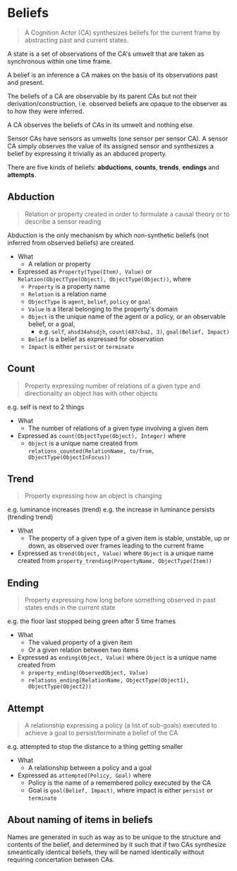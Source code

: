 # Beliefs

> A Cognition Actor (CA) synthesizes beliefs for the current frame by abstracting past and current states.

A state is a set of observations of the CA's umwelt that are taken as synchronous within one time frame.

A belief is an inference a CA makes on the basis of its observations past and present.

The beliefs of a CA are observable by its parent CAs but not their derivation/construction,
i.e. observed beliefs are opaque to the observer as to how they were inferred.

A CA observes the beliefs of CAs in its umwelt and nothing else.

Sensor CAs have sensors as umwelts (one sensor per sensor CA). A sensor CA simply observes the value of its assigned sensor
and synthesizes a belief by expressing it trivially as an abduced property.

There are five kinds of beliefs: **abductions**, **counts**, **trends**, **endings** and **attempts**.

## Abduction

> Relation or property created in order to formulate a causal theory or to describe a sensor reading

Abduction is the only mechanism by which non-synthetic beliefs (not inferred from observed beliefs) are created.

* What
  * A relation or property
* Expressed as `Property(Type(Item), Value)` or `Relation(ObjectType(Object), ObjectType(Object))`, where
  * `Property` is a property name
  * `Relation` is a relation name
  * `ObjectType` is `agent`, `belief`, `policy` or `goal`
  * `Value` is a literal belonging to the property's domain
  * `Object` is the unique name of the agent or a policy, or an observable belief, or a goal,
    * e.g. `self`, `ahsd34ahsdjh`, `count(487cba2, 3)`, `goal(Belief, Impact)`
  * `Belief` is a belief as expressed for observation
  * `Impact` is either `persist` or `terminate`

## Count

> Property expressing number of relations of a given type and directionality an object has with other objects

e.g. self is next to 2 things

* What
  * The number of relations of a given type involving a given item
* Expressed as `count(ObjectType(Object), Integer)` where
  * `Object` is a unique name created from `relations_counted(RelationName, to/from, ObjectType(ObjectInFocus))`

## Trend

> Property expressing how an object is changing

e.g. luminance increases (trend)
e.g. the increase in luminance persists (trending trend)

* What
  * The property of a given type of a given item is stable, unstable, up or down, as observed over frames leading to the current frame
* Expressed as `trend(Object, Value)` where `Object` is a unique name created from `property_trending(PropertyName, ObjectType(Item))`

## Ending

> Property expressing how long before something observed in past states ends in the current state

e.g. the floor last stopped being green after 5 time frames

* What
  * The valued property of a given item
  * Or a given relation between two items
* Expressed as `ending(Object, Value)` where `Object` is a unique name created from
  * `property_ending(ObservedObject, Value)`
  * `relations_ending(RelationName, ObjectType(Object1), ObjectType(Object2))`

## Attempt

> A relationship expressing a policy (a list of sub-goals) executed to achieve a goal to persist/terminate a belief of the CA

e.g. attempted to stop the distance to a thing getting smaller

* What
  * A relationship between a policy and a goal
* Expressed as `attempted(Policy, Goal)` where
  * Policy is the name of a remembered policy executed by the CA
  * Goal is `goal(Belief, Impact)`, where impact is either `persist` or `terminate`

## About naming of items in beliefs

Names are generated in such as way as to be unique to the structure and contents of the belief, and determined by it such that if two CAs synthesize smeantically identical beliefs, they will be named identically without requiring concertation between CAs.

